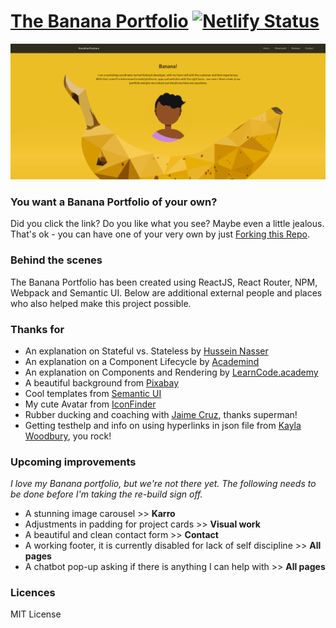 # [The Banana Portfolio](https://frostare.netlify.com/) [![Netlify Status](https://api.netlify.com/api/v1/badges/c8db697d-e8b0-4006-ad60-fc003c66d09e/deploy-status)](https://app.netlify.com/sites/frostare/deploys)

![The Banana Portfolio](src/images/printscreen/bananascreenshot.png)

### You want a Banana Portfolio of your own?
Did you click the link? Do you like what you see? Maybe even a little jealous. That's ok - you can have one of your very own by just [Forking this Repo](https://github.com/kfrostare/React_Portfolio).

### Behind the scenes
The Banana Portfolio has been created using ReactJS, React Router, NPM, Webpack and Semantic UI. Below are additional external people and places who also helped make this project possible.


### Thanks for
* An explanation on Stateful vs. Stateless by [Hussein Nasser](https://www.youtube.com/watch?v=nhwZn6v5vT0)
* An explanation on a Component Lifecycle by [Academind](https://www.youtube.com/watch?v=Oioo0IdoEls)
* An explanation on Components and Rendering by [LearnCode.academy](https://www.youtube.com/watch?v=fd2Cayhez58&t=4s)
* A beautiful background from [Pixabay](https://pixabay.com/)
* Cool templates from [Semantic UI](https://semantic-ui.com/)
* My cute Avatar from [IconFinder](https://www.iconfinder.com/)
* Rubber ducking and coaching with [Jaime Cruz](https://github.com/JaimeCrz), thanks superman!
* Getting testhelp and info on using hyperlinks in json file from [Kayla Woodbury](https://github.com/kaylawoodbury), you rock!

### Upcoming improvements
*I love my Banana portfolio, but we're not there yet. The following needs to be done before I'm taking the re-build sign off.*

* A stunning image carousel >> **Karro**
* Adjustments in padding for project cards >> **Visual work**
* A beautiful and clean contact form >> **Contact** 
* A working footer, it is currently disabled for lack of self discipline >> **All pages**
* A chatbot pop-up asking if there is anything I can help with >> **All pages**

### Licences
MIT License
